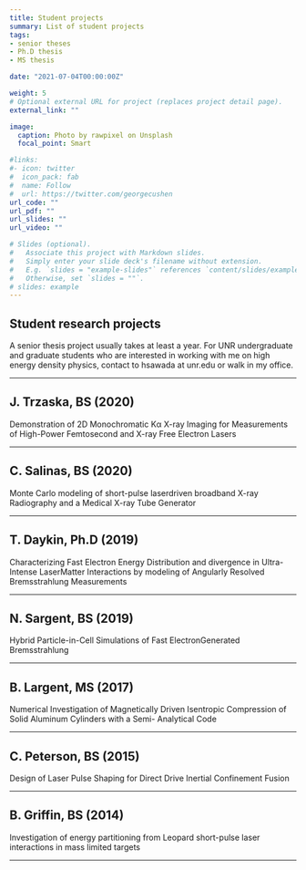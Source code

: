 ```yaml
---
title: Student projects
summary: List of student projects
tags:
- senior theses
- Ph.D thesis
- MS thesis

date: "2021-07-04T00:00:00Z"

weight: 5
# Optional external URL for project (replaces project detail page).
external_link: ""

image:
  caption: Photo by rawpixel on Unsplash
  focal_point: Smart

#links:
#- icon: twitter
#  icon_pack: fab
#  name: Follow
#  url: https://twitter.com/georgecushen
url_code: ""
url_pdf: ""
url_slides: ""
url_video: ""

# Slides (optional).
#   Associate this project with Markdown slides.
#   Simply enter your slide deck's filename without extension.
#   E.g. `slides = "example-slides"` references `content/slides/example-slides.md`.
#   Otherwise, set `slides = ""`.
# slides: example
---
```


## Student research projects 
A senior thesis project usually takes at least a year. For UNR undergraduate and graduate students who are interested in working with me on high energy density physics, contact to hsawada at unr.edu or walk in my office.
<hr>


## J. Trzaska, BS (2020)
Demonstration of 2D Monochromatic Kα X-ray Imaging for Measurements of High-Power Femtosecond and X-ray Free Electron Lasers

<hr>


## C. Salinas, BS (2020)
Monte Carlo modeling of short-pulse laserdriven broadband X-ray Radiography and a Medical X-ray Tube Generator

<hr>

## T. Daykin, Ph.D (2019)
Characterizing Fast Electron Energy Distribution and divergence in Ultra-Intense LaserMatter Interactions by modeling of Angularly Resolved Bremsstrahlung Measurements

<hr>



## N. Sargent, BS (2019)
Hybrid Particle-in-Cell Simulations of Fast ElectronGenerated Bremsstrahlung

<hr>

## B. Largent, MS (2017)
Numerical Investigation of Magnetically Driven Isentropic Compression of Solid Aluminum Cylinders with a Semi- Analytical Code

<hr>

## C. Peterson, BS (2015)
Design of Laser Pulse Shaping for Direct Drive Inertial Confinement Fusion


<hr>

## B. Griffin, BS (2014)
Investigation of energy partitioning from Leopard short-pulse laser interactions in mass limited targets

<hr>


